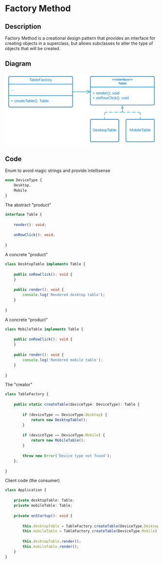 # Factory Method

## Description

Factory Method is a creational design pattern that provides an interface for creating objects in a superclass, but allows subclasses to alter the type of objects that will be created.

## Diagram

![](../../../.gitbook/assets/factory-method.svg)

## Code

Enum to avoid magic strings and provide intellisense

```typescript
enum DeviceType {
    Desktop,
    Mobile
}
```

The abstract "product"

```typescript
interface Table {

    render(): void;

    onRowClick(): void;

}
```

A concrete "product"

```typescript
class DesktopTable implements Table {

    public onRowClick(): void {
    }

    public render(): void {
        console.log('Rendered desktop table');
    }

}
```

A concrete "product"

```typescript
class MobileTable implements Table {

    public onRowClick(): void {
    }

    public render(): void {
        console.log('Rendered mobile table');
    }

}
```

The "creator"

```typescript
class TableFactory {

    public static createTable(deviceType: DeviceType): Table {

        if (deviceType == DeviceType.Desktop) {
            return new DesktopTable();
        }

        if (deviceType == DeviceType.Mobile) {
            return new MobileTable();
        }

        throw new Error('Device type not found');
    };

}
```

Client code (the consumer)

```typescript
class Application {

    private desktopTable: Table;
    private mobileTable: Table;

    private onStartup(): void {

        this.desktopTable = TableFactory.createTable(DeviceType.Desktop);
        this.mobileTable = TableFactory.createTable(DeviceType.Mobile);

        this.desktopTable.render();
        this.mobileTable.render();
    }
}
```
